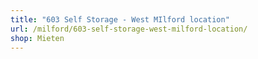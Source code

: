 ```yaml
---
title: "603 Self Storage - West MIlford location"
url: /milford/603-self-storage-west-milford-location/
shop: Mieten
---
```

